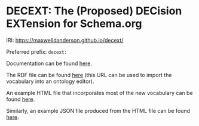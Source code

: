 # DECEXT: The (Proposed) DECision EXTension for Schema.org

IRI: https://maxwelldanderson.github.io/decext/

Preferred prefix: `decext:`

Documentation can be found [here](https://maxwelldanderson.github.io/decext/export-1/index.html).

The RDF file can be found [here](https://maxwelldanderson.github.io/decext/decext-v1.rdf) (this URL can be used to import the vocabulary into an ontology editor).

An example HTML file that incorporates most of the new vocabulary can be found [here](https://github.com/MaxwellDAnderson/decext/blob/main/decision-example-1.html).

Similarly, an example JSON file produced from the HTML file can be found [here](https://github.com/MaxwellDAnderson/decext/blob/main/decision-example-1.json).
